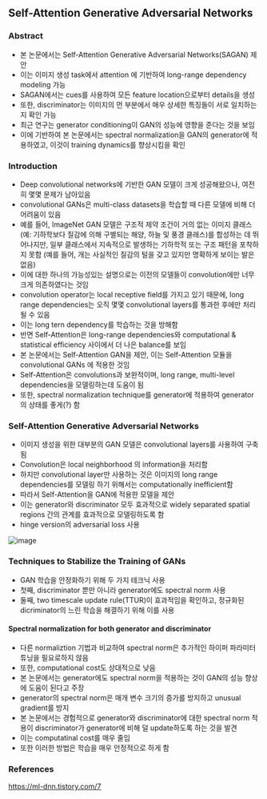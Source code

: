 ## Self-Attention Generative Adversarial Networks

### Abstract
- 본 논문에서는 Self-Attention Generative Adversarial Networks(SAGAN) 제안
- 이는 이미지 생성 task에서 attention 에 기반하여 long-range dependency modeling 가능
- SAGAN에서는 cues를 사용하여 모든 feature location으로부터 details을 생성
- 또한, discriminator는 이미지의 먼 부분에서 매우 상세한 특징들이 서로 일치하는지 확인 가능
- 최근 연구는 generator conditioning이 GAN의 성능에 영향을 준다는 것을 보임
- 이에 기반하여 본 논문에서는 spectral normalization을 GAN의 generator에 적용하였고, 이것이 training dynamics를 향상시킴을 확인

### Introduction
- Deep convolutional networks에 기반한 GAN 모델이 크게 성공해왔으나, 여전히 몇몇 문제가 남아있음
- convolutional GANs은 multi-class datasets을 학습할 때 다른 모델에 비해 더 어려움이 있음
- 예를 들어, ImageNet GAN 모델은 구조적 제약 조건이 거의 없는 이미지 클래스(예: 기하학보다 질감에 의해 구별되는 해양, 하늘 및 풍경 클래스)를 합성하는 데 뛰어나지만, 일부 클래스에서 지속적으로 발생하는 기하학적 또는 구조 패턴을 포착하지 못함 (예를 들어, 개는 사실적인 질감의 털을 갖고 있지만 명확하게 보이는 발은 없음)
- 이에 대한 하나의 가능성있는 설명으로는 이전의 모델들이 convolution에만 너무 크게 의존하였다는 것임
- convolution operator는 local receptive field를 가지고 있기 때문에, long range dependencies는 오직 몇몇 convolutional layers를 통과한 후에만 처리될 수 있음
- 이는 long tern dependency를 학습하는 것을 방해함
- 반면 Self-Attention은 long-range dependencies와 computational & statistical efficiency 사이에서 더 나은 balance를 보임
- 본 논문에서는 Self-Attention GAN을 제안, 이는 Self-Attention 모듈을 convolutional GANs 에 적용한 것임
- Self-Attention은 convolutions과 보완적이며, long range, multi-level dependencies을 모델링하는데 도움이 됨
- 또한, spectral normalization technique를 generator에 적용하여 generator의 상태를 좋게(?) 함

### Self-Attention Generative Adversarial Networks
- 이미지 생성을 위한 대부분의 GAN 모델은 convolutional layers를 사용하여 구축됨
- Convolution은 local neighborhood 의 information을 처리함
- 하지만 convolutional layer만 사용하는 것은 이미지의 long range dependencies를 모델링 하기 위해서는 computationally inefficient함
- 따라서 Self-Attention을 GAN에 적용한 모델을 제안
- 이는 generator와 discriminator 모두 효과적으로 widely separated spatial regions 간의 관계를 효과적으로 모델링하도록 함
- hinge version의 adversarial loss 사용

![image](https://user-images.githubusercontent.com/48814946/108315835-5c0eb900-71ff-11eb-96ae-1cc11d74f6e3.png)

### Techniques to Stabilize the Training of GANs
- GAN 학습을 안정화하기 위해 두 가지 테크닉 사용
- 첫째, discriminator 뿐만 아니라 generator에도 spectral norm 사용
- 둘째, two timescale update rule(TTUR)이 효과적임을 확인하고, 정규화된 dicriminator의 느린 학습을 해결하기 위해 이를 사용

#### Spectral normalization for both generator and discriminator
- 다른 normaliztion 기법과 비교하여 spectral norm은 추가적인 하이퍼 파라미터 튜닝을 필요로하지 않음
- 또한, computational cost도 상대적으로 낮음
- 본 논문에서는 generator에도 spectral norm을 적용하는 것이 GAN의 성능 향상에 도움이 된다고 주장
- generator의 spectral norm은 매개 변수 크기의 증가를 방지하고 unusual gradient를 방지
- 본 논문에서는 경험적으로 generator와 discriminator에 대한 spectral norm 적용이 discriminator가 generator에 비해 덜 update하도록 하는 것을 발견
- 이는 computatinal cost를 매우 줄임
- 또한 이러한 방법은 학습을 매우 안정적으로 하게 함

### References
https://ml-dnn.tistory.com/7

